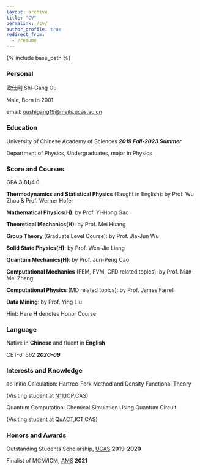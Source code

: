```yaml
---
layout: archive
title: "CV"
permalink: /cv/
author_profile: true
redirect_from:
  - /resume
---
```


{% include base_path %}

### Personal

欧仕刚 Shi-Gang Ou

Male, Born in 2001

email: oushigang19@mails.ucas.ac.cn

### Education

University of Chinese Academy of Sciences   ***2019 Fall-2023 Summer***

Department of Physics, Undergraduates, major in Physics

### Score and Courses

GPA **3.81**/4.0

**Thermodynamics and Statistical Physics** (Taught in English): by Prof. Wu Zhou & Prof.  Werner Hofer

**Mathematical Physics(H)**: by Prof. Yi-Hong Gao

**Theoretical Mechanics(H)**: by Prof. Mei Huang

**Group Theory** (Graduate Level Course): by Prof. Jia-Jun Wu

**Solid State Physics(H)**: by Prof. Wen-Jie Liang

**Quantum Mechanics(H)**: by Prof. Jun-Peng Cao

**Computational Mechanics** (FEM, FVM, CFD related topics): by Prof. Nian-Mei Zhang

**Computational Physics** (MD related topics): by Prof. James Farrell

**Data Mining**: by Prof. Ying Liu

Hint: Here **H** denotes Honor Course

### Language

Native in **Chinese** and fluent in **English**

CET-6: 562 	  ***2020-09***

### Interests and Knowledge

ab initio Calculation: Hartree-Fork Method and Density Functional Theory

(Visiting student at [N11](http://n11.iphy.ac.cn/),IOP,CAS)

Quantum Computation: Chemical Simulation Using Quantum Circuit

(Visiting student at [QuACT](theory.ict.ac.cn),ICT,CAS)

### Honors and Awards

Outstanding Students Scholarship, [UCAS](https://www.ucas.ac.cn/)	  **2019-2020**

Finalist of MCM/ICM, [AMS](https://www.ams.org/home/page)		**2021**